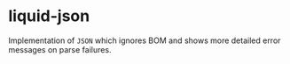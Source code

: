 # liquid-json

Implementation of `JSON` which ignores BOM and shows more detailed error messages on parse failures.
